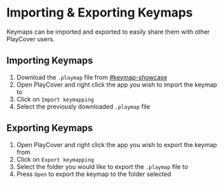 # Importing & Exporting Keymaps

Keymaps can be imported and exported to easily share them with other PlayCover users.

## Importing Keymaps

1. Download the `.playmap` file from [#keymap-showcase](https://discord.com/channels/871829896492642387/922068254569160745)
2. Open PlayCover and right click the app you wish to import the keymap to
3. Click on `Import keymapping`
4. Select the previously downloaded `.playmap` file

## Exporting Keymaps

1. Open PlayCover and right click the app you wish to export the keymap from
2. Click on `Export keymapping`
3. Select the folder you would like to export the `.playmap` file to
4. Press `Open` to export the keymap to the folder selected
